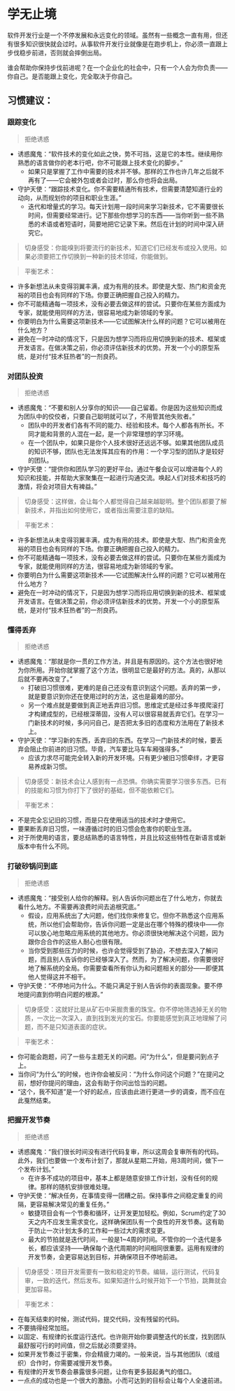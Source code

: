 # 学无止境

软件开发行业是一个不停发展和永远变化的领域。虽然有一些概念一直有用，但还有很多知识很快就会过时。从事软件开发行业就像是在跑步机上，你必须一直跟上步伐稳步前进，否则就会摔倒出局。 

谁会帮助你保持步伐前进呢？在一个企业化的社会中，只有一个人会为你负责——你自己。是否能跟上变化，完全取决于你自己。


## 习惯建议：
### 跟踪变化
> 拒绝诱惑
- 诱惑魔鬼：“软件技术的变化如此之快，势不可挡，这是它的本性。继续用你熟悉的语言做你的老本行吧，你不可能跟上技术变化的脚步。” 
    - 如果只是掌握了工作中需要的技术并不够。那样的工作也许几年之后就不再有了——它会被外包或者会过时，那么你也将会出局。
- 守护天使：“跟踪技术变化。你不需要精通所有技术，但需要清楚知道行业的动向，从而规划你的项目和职业生涯。”
    - 迭代和增量式的学习。每天计划用一段时间来学习新技术，它不需要很长时间，但需要经常进行。记下那些你想学习的东西——当你听到一些不熟悉的术语或者短语时，简要地把它记录下来。然后在计划的时间中深入研究它。

> 切身感受：你能嗅到将要流行的新技术，知道它们已经发布或投入使用。如果必须要把工作切换到一种新的技术领域，你能做到。

> 平衡艺术：
- 许多新想法从未变得羽翼丰满，成为有用的技术。即使是大型、热门和资金充裕的项目也会有同样的下场。你要正确把握自己投入的精力。
- 你不可能精通每一项技术，没有必要去做这样的尝试。只要你在某些方面成为专家，就能使用同样的方法，很容易地成为新领域的专家。
- 你要明白为什么需要这项新技术——它试图解决什么样的问题？它可以被用在什么地方？ 
- 避免在一时冲动的情况下，只是因为想学习而将应用切换到新的技术、框架或开发语言。在做决策之前，你必须评估新技术的优势。开发一个小的原型系统，是对付“技术狂热者”的一剂良药。


### 对团队投资
> 拒绝诱惑
- 诱惑魔鬼：“不要和别人分享你的知识——自己留着。你是因为这些知识而成为团队中的佼佼者，只要自己聪明就可以了，不用管其他失败者。” 
    - 团队中的开发者们各有不同的能力、经验和技术。每个人都各有所长。不同才能和背景的人混在一起，是一个非常理想的学习环境。
    - 在一个团队中，如果只是你个人技术很好还远远不够。如果其他团队成员的知识不够，团队也无法发挥其应有的作用：一个学习型的团队才是较好的团队。
- 守护天使：“提供你和团队学习的更好平台。通过午餐会议可以增进每个人的知识和技能，并帮助大家聚集在一起进行沟通交流。唤起人们对技术和技巧的激情，将会对项目大有裨益。”

> 切身感受：这样做，会让每个人都觉得自己越来越聪明。整个团队都要了解新技术，并指出如何使用它，或者指出需要注意的缺陷。

> 平衡艺术：
- 许多新想法从未变得羽翼丰满，成为有用的技术。即使是大型、热门和资金充裕的项目也会有同样的下场。你要正确把握自己投入的精力。
- 你不可能精通每一项技术，没有必要去做这样的尝试。只要你在某些方面成为专家，就能使用同样的方法，很容易地成为新领域的专家。
- 你要明白为什么需要这项新技术——它试图解决什么样的问题？它可以被用在什么地方？ 
- 避免在一时冲动的情况下，只是因为想学习而将应用切换到新的技术、框架或开发语言。在做决策之前，你必须评估新技术的优势。开发一个小的原型系统，是对付“技术狂热者”的一剂良药。


### 懂得丢弃
> 拒绝诱惑
- 诱惑魔鬼：“那就是你一贯的工作方法，并且是有原因的。这个方法也很好地为你所用。开始你就掌握了这个方法，很明显它是最好的方法。真的，从那以后就不要再改变了。” 
    - 打破旧习惯很难，更难的是自己还没有意识到这个问题。丢弃的第一步，就是要意识到你还在使用过时的方法，这也是最难的部分。
    - 另一个难点就是要做到真正地丢弃旧习惯。思维定式是经过多年摸爬滚打才构建成型的，已经根深蒂固，没有人可以很容易就丢弃它们。在学习一门新技术的时候，多问问自己，是否把太多旧的态度和方法用在了新技术上。
- 守护天使：“学习新的东西，丢弃旧的东西。在学习一门新技术的时候，要丢弃会阻止你前进的旧习惯。毕竟，汽车要比马车车厢强得多。”
    - 应该力求尽可能完全转入新的开发环境。只有更少被旧习惯牵绊，才更容易养成新习惯。

> 切身感受：新技术会让人感到有一点恐惧。你确实需要学习很多东西。已有的技能和习惯为你打下了很好的基础，但不能依赖它们。

> 平衡艺术：
- 不是完全忘记旧的习惯，而是只在使用适当的技术时才使用它。
- 要果断丢弃旧习惯，一味遵循过时的旧习惯会危害你的职业生涯。
- 对于所使用的语言，要总结熟悉的语言特性，并且比较这些特性在新语言或新版本中有什么不同。


### 打破砂锅问到底
> 拒绝诱惑
- 诱惑魔鬼：“接受别人给你的解释。别人告诉你问题出在了什么地方，你就去看什么地方。不需要再浪费时间去追根究底。”
    - 假设，应用系统出了大问题，他们找你来修复它。但你不熟悉这个应用系统，所以他们会帮助你，告诉你问题一定是出在哪个特殊的模块中——你可以放心地忽略应用系统的其他地方。你必须很快地解决这个问题，因为跟你合合作的这些人耐心也很有限。
    - 当你受到那些压力的时候，也许会觉得受到了胁迫，不想去深入了解问题，而且别人告诉你的已经够深入了。然而，为了解决问题，你需要很好地了解系统的全局。你需要查看所有你认为和问题相关的部分——即便其他人觉得这并不相干。
- 守护天使：“不停地问为什么。不能只满足于别人告诉你的表面现象。要不停地提问直到你明白问题的根源。”

> 切身感受：这就好比是从矿石中采掘贵重的珠宝。你不停地筛选掉无关的物质，一次比一次深入，直到找到发光的宝石。你要能感觉到真正地理解了问题，而不是只知道表面的症状。

> 平衡艺术：
- 你可能会跑题，问了一些与主题无关的问题。问“为什么”，但是要问到点子上。
- 当你问“为什么”的时候，也许你会被反问：“为什么你问这个问题？”在提问之前，想好你提问的理由，这会有助于你问出恰当的问题。
- “这个，我不知道”是一个好的起点，应该由此进行更进一步的调查，而不应在此戛然结束。


### 把握开发节奏
> 拒绝诱惑
- 诱惑魔鬼：“我们很长时间没有进行代码复审，所以这周会复审所有的代码。此外，我们也要做一个发布计划了，那就从星期二开始，用3周时间，做下一个发布计划。” 
    - 在许多不成功的项目中，基本上都是随意安排工作计划，没有任何的规律。那样的随机安排很难处理。
- 守护天使：“解决任务，在事情变得一团糟之前。保持事件之间稳定重复的间隔，更容易解决常见的重复任务。”
    - 敏捷项目会有一个节奏和循环，让开发更加轻松。例如，Scrum约定了30天之内不应发生需求变化，这样确保团队有一个良性的开发节奏。这有助于防止一次计划太多的工作和一些过大的需求变更。
    - 最大的节拍就是迭代时间，一般是1~4周的时间。不管你的一个迭代是多长，都应该坚持——确保每个迭代周期的时间相同很重要。运用有规律的开发节奏，会更容易达到目标，并确保项目不停地前进。

> 切身感受：项目开发需要有一致和稳定的节奏。编辑，运行测试，代码复审，一致的迭代，然后发布。如果知道什么时候开始下一个节拍，跳舞就会更加容易。 

> 平衡艺术：
- 在每天结束的时候，测试代码，提交代码，没有残留的代码。 
- 不要搞得经常加班。
- 以固定、有规律的长度运行迭代。也许刚开始你要调整迭代的长度，找到团队最舒服可行的时间值，但之后就必须要坚持。
- 如果开发节奏过于密集，你会精疲力竭的。一般来说，当与其他团队（或组织）合作时，你需要减慢开发节奏。
- 有规律的开发节奏会暴露很多问题，让你有更多鼓起勇气的借口。
- 一点点的成功也是一个很大的激励。小而可达到的目标会让每个人全速前进。
